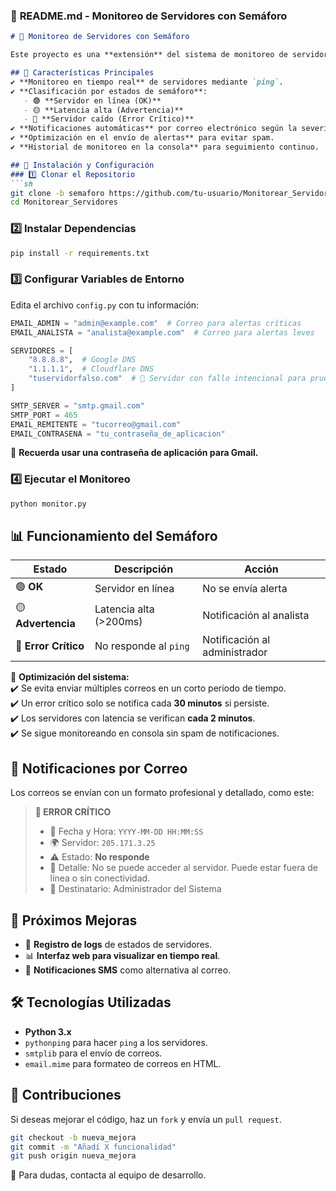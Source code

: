 
### 📌 **README.md - Monitoreo de Servidores con Semáforo**
```markdown
# 🚦 Monitoreo de Servidores con Semáforo

Este proyecto es una **extensión** del sistema de monitoreo de servidores en tiempo real. Se ha implementado un **sistema de semáforo** para categorizar los estados de los servidores y notificar de manera eficiente a los administradores y analistas de sistemas.

## 📌 Características Principales
✔️ **Monitoreo en tiempo real** de servidores mediante `ping`.  
✔️ **Clasificación por estados de semáforo**:
   - 🟢 **Servidor en línea (OK)**
   - 🟡 **Latencia alta (Advertencia)**
   - 🔴 **Servidor caído (Error Crítico)**  
✔️ **Notificaciones automáticas** por correo electrónico según la severidad.  
✔️ **Optimización en el envío de alertas** para evitar spam.  
✔️ **Historial de monitoreo en la consola** para seguimiento continuo.

## 🔧 Instalación y Configuración
### 1️⃣ Clonar el Repositorio
```sh
git clone -b semaforo https://github.com/tu-usuario/Monitorear_Servidores.git
cd Monitorear_Servidores
```
### 2️⃣ Instalar Dependencias
```sh
pip install -r requirements.txt
```

### 3️⃣ Configurar Variables de Entorno  
Edita el archivo `config.py` con tu información:
```python
EMAIL_ADMIN = "admin@example.com"  # Correo para alertas críticas
EMAIL_ANALISTA = "analista@example.com"  # Correo para alertas leves

SERVIDORES = [
    "8.8.8.8",  # Google DNS
    "1.1.1.1",  # Cloudflare DNS
    "tuservidorfalso.com"  # 🔴 Servidor con fallo intencional para pruebas
]

SMTP_SERVER = "smtp.gmail.com"
SMTP_PORT = 465
EMAIL_REMITENTE = "tucorreo@gmail.com"
EMAIL_CONTRASENA = "tu_contraseña_de_aplicacion"
```
📌 **Recuerda usar una contraseña de aplicación para Gmail.**

### 4️⃣ Ejecutar el Monitoreo
```sh
python monitor.py
```

## 📊 Funcionamiento del Semáforo
| Estado  | Descripción | Acción |
|---------|------------|--------|
| 🟢 **OK** | Servidor en línea | No se envía alerta |
| 🟡 **Advertencia** | Latencia alta (>200ms) | Notificación al analista |
| 🔴 **Error Crítico** | No responde al `ping` | Notificación al administrador |

📌 **Optimización del sistema:**  
✔️ Se evita enviar múltiples correos en un corto periodo de tiempo.  
✔️ Un error crítico solo se notifica cada **30 minutos** si persiste.  
✔️ Los servidores con latencia se verifican **cada 2 minutos**.  
✔️ Se sigue monitoreando en consola sin spam de notificaciones.  

## 📩 Notificaciones por Correo
Los correos se envían con un formato profesional y detallado, como este:

> **🔴 ERROR CRÍTICO**  
> - 📅 Fecha y Hora: `YYYY-MM-DD HH:MM:SS`  
> - 🌍 Servidor: `205.171.3.25`  
> - ⚠️ Estado: **No responde**  
> - 📌 Detalle: No se puede acceder al servidor. Puede estar fuera de línea o sin conectividad.  
> - 📧 Destinatario: Administrador del Sistema  

## 🔄 Próximos Mejoras
- 📜 **Registro de logs** de estados de servidores.
- 📊 **Interfaz web para visualizar en tiempo real**.
- 📱 **Notificaciones SMS** como alternativa al correo.

## 🛠 Tecnologías Utilizadas
- **Python 3.x**
- `pythonping` para hacer `ping` a los servidores.
- `smtplib` para el envío de correos.
- `email.mime` para formateo de correos en HTML.

## 🤝 Contribuciones
Si deseas mejorar el código, haz un `fork` y envía un `pull request`.  

```sh
git checkout -b nueva_mejora
git commit -m "Añadí X funcionalidad"
git push origin nueva_mejora
```

📧 Para dudas, contacta al equipo de desarrollo.



